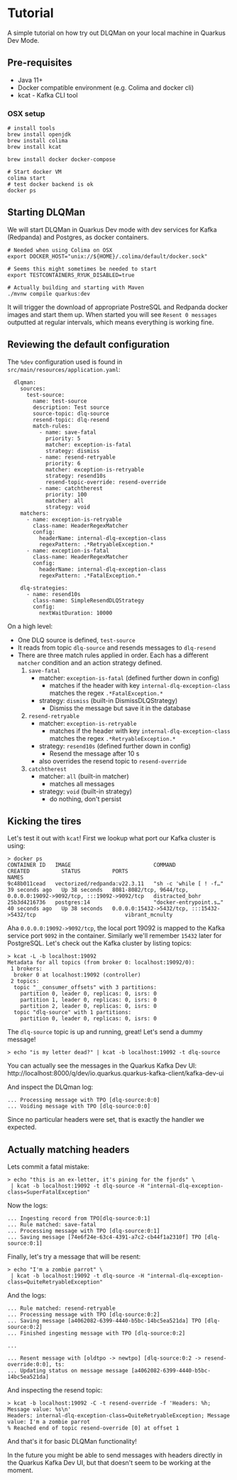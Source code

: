 # Tutorial
A simple tutorial on how try out DLQMan on your local machine in Quarkus Dev Mode.

## Pre-requisites

- Java 11+
- Docker compatible environment (e.g. Colima and docker cli)
- kcat - Kafka CLI tool

### OSX setup

```
# install tools
brew install openjdk
brew install colima 
brew install kcat

brew install docker docker-compose

# Start docker VM
colima start
# test docker backend is ok
docker ps
```

## Starting DLQMan
We will start DLQMan in Quarkus Dev mode with dev services for Kafka (Redpanda) and Postgres, as docker containers.

```
# Needed when using Colima on OSX
export DOCKER_HOST="unix://${HOME}/.colima/default/docker.sock"

# Seems this might sometimes be needed to start
export TESTCONTAINERS_RYUK_DISABLED=true

# Actually building and starting with Maven
./mvnw compile quarkus:dev
```

It will trigger the download of appropriate PostreSQL and Redpanda docker images and start them up. When
started you will see `Resent 0 messages` outputted at regular intervals, which means everything is working
fine.

## Reviewing the default configuration

The `%dev` configuration used is found in `src/main/resources/application.yaml`:

```
  dlqman:
    sources:
      test-source:
        name: test-source
        description: Test source
        source-topic: dlq-source
        resend-topic: dlq-resend
        match-rules:
          - name: save-fatal
            priority: 5
            matcher: exception-is-fatal
            strategy: dismiss
          - name: resend-retryable
            priority: 6
            matcher: exception-is-retryable
            strategy: resend10s
            resend-topic-override: resend-override
          - name: catchtherest
            priority: 100
            matcher: all
            strategy: void
    matchers:
      - name: exception-is-retryable
        class-name: HeaderRegexMatcher
        config:
          headerName: internal-dlq-exception-class
          regexPattern: .*RetryableException.*
      - name: exception-is-fatal
        class-name: HeaderRegexMatcher
        config:
          headerName: internal-dlq-exception-class
          regexPattern: .*FatalException.*

    dlq-strategies:
      - name: resend10s
        class-name: SimpleResendDLQStrategy
        config:
          nextWaitDuration: 10000

```

On a high level:
* One DLQ source is defined, `test-source`
* It reads from topic `dlq-source` and resends messages to `dlq-resend`
* There are three match rules applied in order. Each has a different `matcher` condition and an action strategy defined.
  1. `save-fatal`
     * matcher: `exception-is-fatal` (defined further down in config)
       * matches if the header with key `internal-dlq-exception-class` matches the regex `.*FatalException.*`
     * strategy: `dismiss` (built-in DismissDLQStrategy)
       * Dismiss the message but save it in the database
  2. `resend-retryable`
     * matcher: `exception-is-retryable`
       * matches if the header with key `internal-dlq-exception-class` matches the regex `.*RetryableException.*`
     * strategy: `resend10s` (defined further down in config)
       * Resend the message after 10 s
     * also overrides the resend topic to `resend-override`
  3. `catchtherest`
      * matcher: `all` (built-in matcher)
        * matches all messages
      * strategy: `void` (built-in strategy)
        * do nothing, don't persist

## Kicking the tires

Let's test it out with `kcat`! First we lookup what port our Kafka cluster is using:

```
> docker ps
CONTAINER ID   IMAGE                          COMMAND                  CREATED          STATUS          PORTS                                                                  NAMES
9c48b011cead   vectorized/redpanda:v22.3.11   "sh -c 'while [ ! -f…"   39 seconds ago   Up 38 seconds   8081-8082/tcp, 9644/tcp, 0.0.0.0:19092->9092/tcp, :::19092->9092/tcp   distracted_bohr
25b3d4216736   postgres:14                    "docker-entrypoint.s…"   40 seconds ago   Up 38 seconds   0.0.0.0:15432->5432/tcp, :::15432->5432/tcp                            vibrant_mcnulty
```

Aha `0.0.0.0:19092->9092/tcp`, the local port 19092 is mapped to the Kafka service port `9092` in the container. 
Similarly we'll remember `15432` later for PostgreSQL. Let's check out the Kafka cluster by listing topics:
```
> kcat -L -b localhost:19092
Metadata for all topics (from broker 0: localhost:19092/0):
 1 brokers:
  broker 0 at localhost:19092 (controller)
 2 topics:
  topic "__consumer_offsets" with 3 partitions:
    partition 0, leader 0, replicas: 0, isrs: 0
    partition 1, leader 0, replicas: 0, isrs: 0
    partition 2, leader 0, replicas: 0, isrs: 0
  topic "dlq-source" with 1 partitions:
    partition 0, leader 0, replicas: 0, isrs: 0
```

The `dlq-source` topic is up and running, great! Let's send a dummy message!

```
> echo "is my letter dead?" | kcat -b localhost:19092 -t dlq-source
```

You can actually see the messages in the Quarkus Kafka Dev UI:
http://localhost:8000/q/dev/io.quarkus.quarkus-kafka-client/kafka-dev-ui

And inspect the DLQman log:
```
... Processing message with TPO [dlq-source:0:0]
... Voiding message with TPO [dlq-source:0:0]
```

Since no particular headers were set, that is exactly the handler we expected.

## Actually matching headers

Lets commit a fatal mistake:

```
> echo "this is an ex-letter, it's pining for the fjords" \
 | kcat -b localhost:19092 -t dlq-source -H "internal-dlq-exception-class=SuperFatalException"
```

Now the logs:
```
... Ingesting record from TPO[dlq-source:0:1]
... Rule matched: save-fatal
... Processing message with TPO [dlq-source:0:1]
... Saving message [74e6f24e-63c4-4391-a7c2-cb44f1a2310f] TPO [dlq-source:0:1]
```

Finally, let's try a message that will be resent:
```
> echo "I'm a zombie parrot" \
 | kcat -b localhost:19092 -t dlq-source -H "internal-dlq-exception-class=QuiteRetryableException"
```

And the logs:
```
... Rule matched: resend-retryable
... Processing message with TPO [dlq-source:0:2]
... Saving message [a4062082-6399-4440-b5bc-14bc5ea521da] TPO [dlq-source:0:2]
... Finished ingesting message with TPO [dlq-source:0:2]

... 

... Resent message with [oldtpo -> newtpo] [dlq-source:0:2 -> resend-override:0:0], ts: 
... Updating status on message message [a4062082-6399-4440-b5bc-14bc5ea521da]
```

And inspecting the resend topic:
```
> kcat -b localhost:19092 -C -t resend-override -f 'Headers: %h; Message value: %s\n'
Headers: internal-dlq-exception-class=QuiteRetryableException; Message value: I'm a zombie parrot
% Reached end of topic resend-override [0] at offset 1
```

And that's it for basic DLQMan functionality! 

In the future you might be able to send messages with headers directly in the Quarkus Kafka Dev 
UI, but that doesn't seem to be working at the moment.